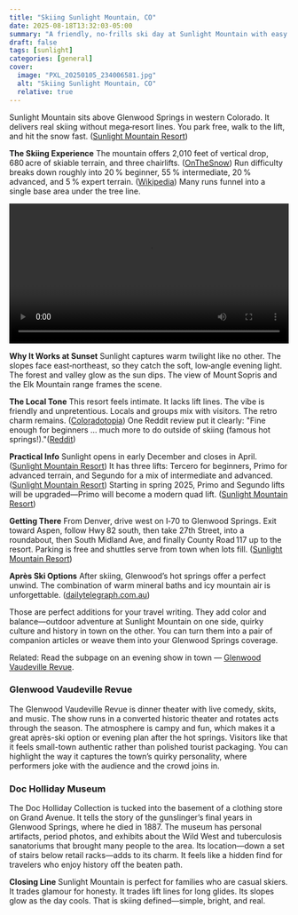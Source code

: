 ```yaml
---
title: "Skiing Sunlight Mountain, CO"
date: 2025-08-18T13:32:03-05:00
summary: "A friendly, no‑frills ski day at Sunlight Mountain with easy logistics, sunset glow, local vibe, and hot‑springs après in Glenwood Springs."
draft: false
tags: [sunlight]
categories: [general]
cover:
  image: "PXL_20250105_234006581.jpg"
  alt: "Skiing Sunlight Mountain, CO"
  relative: true
---
```



Sunlight Mountain sits above Glenwood Springs in western Colorado. It delivers real skiing without mega‑resort lines. You park free, walk to the lift, and hit the snow fast. ([Sunlight Mountain Resort](https://sunlightmtn.com/plan-your-trip))

**The Skiing Experience**
The mountain offers 2,010 feet of vertical drop, 680 acre of skiable terrain, and three chairlifts. ([OnTheSnow](https://www.onthesnow.com/colorado/sunlight-mountain-resort/ski-resort)) Run difficulty breaks down roughly into 20 % beginner, 55 % intermediate, 20 % advanced, and 5 % expert terrain. ([Wikipedia](https://en.wikipedia.org/wiki/Sunlight_Ski_Area)) Many runs funnel into a single base area under the tree line. 

<video controls width="100%" src="PXL_20250105_193555288.mp4"></video>

**Why It Works at Sunset**
Sunlight captures warm twilight like no other. The slopes face east‑northeast, so they catch the soft, low‑angle evening light. The forest and valley glow as the sun dips. The view of Mount Sopris and the Elk Mountain range frames the scene. 

**The Local Tone**
This resort feels intimate. It lacks lift lines. The vibe is friendly and unpretentious. Locals and groups mix with visitors. The retro charm remains. ([Coloradotopia](https://www.coloradotopia.com/ski-resorts/sunlight/)) One Reddit review put it clearly: "Fine enough for beginners … much more to do outside of skiing (famous hot springs!)."([Reddit](https://www.reddit.com/r/COsnow/comments/s3xpig/first_timers/))

**Practical Info**
Sunlight opens in early December and closes in April. ([Sunlight Mountain Resort](https://sunlightmtn.com/explore-sunlight/general-faqs)) It has three lifts: Tercero for beginners, Primo for advanced terrain, and Segundo for a mix of intermediate and advanced. ([Sunlight Mountain Resort](https://sunlightmtn.com/explore-sunlight/general-faqs)) Starting in spring 2025, Primo and Segundo lifts will be upgraded—Primo will become a modern quad lift. ([Sunlight Mountain Resort](https://sunlightmtn.com/explore-sunlight/our-history))

**Getting There**
From Denver, drive west on I‑70 to Glenwood Springs. Exit toward Aspen, follow Hwy 82 south, then take 27th Street, into a roundabout, then South Midland Ave, and finally County Road 117 up to the resort. Parking is free and shuttles serve from town when lots fill. ([Sunlight Mountain Resort](https://sunlightmtn.com/plan-your-trip/getting-here))

**Après Ski Options**
After skiing, Glenwood’s hot springs offer a perfect unwind. The combination of warm mineral baths and icy mountain air is unforgettable. ([dailytelegraph.com.au](https://www.dailytelegraph.com.au/lifestyle/i-skied-everywhere-in-colorado-from-aspen-and-vail-to-secret-ski-resorts/news-story/c2078d5228d6c2e6badceb3e1cef6d01))

Those are perfect additions for your travel writing. They add color and balance—outdoor adventure at Sunlight Mountain on one side, quirky culture and history in town on the other. You can turn them into a pair of companion articles or weave them into your Glenwood Springs coverage.

Related: Read the subpage on an evening show in town — [Glenwood Vaudeville Revue](/posts/sunlight/vaudeville/).

### Glenwood Vaudeville Revue

The Glenwood Vaudeville Revue is dinner theater with live comedy, skits, and music. The show runs in a converted historic theater and rotates acts through the season. The atmosphere is campy and fun, which makes it a great après-ski option or evening plan after the hot springs. Visitors like that it feels small-town authentic rather than polished tourist packaging. You can highlight the way it captures the town’s quirky personality, where performers joke with the audience and the crowd joins in.

### Doc Holliday Museum

The Doc Holliday Collection is tucked into the basement of a clothing store on Grand Avenue. It tells the story of the gunslinger’s final years in Glenwood Springs, where he died in 1887. The museum has personal artifacts, period photos, and exhibits about the Wild West and tuberculosis sanatoriums that brought many people to the area. Its location—down a set of stairs below retail racks—adds to its charm. It feels like a hidden find for travelers who enjoy history off the beaten path.

**Closing Line**
Sunlight Mountain is perfect for families who are casual skiers. It trades glamour for honesty. It trades lift lines for long glides. Its slopes glow as the day cools. That is skiing defined—simple, bright, and real.




